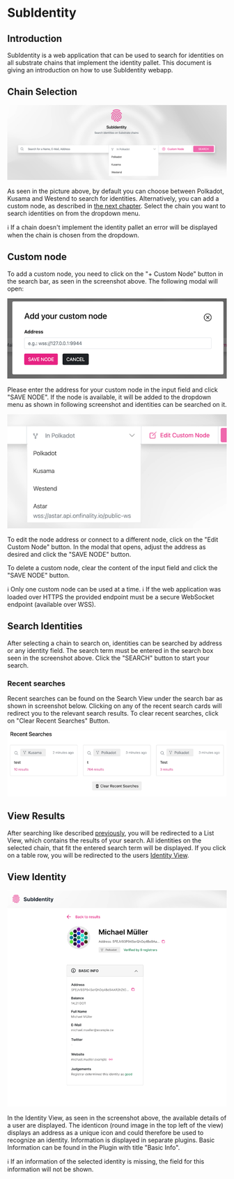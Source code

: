 
# SubIdentity
## Introduction
SubIdentity is a web application that can be used to search for identities on all substrate chains that implement the identity pallet. This document is giving an introduction on how to use SubIdentity webapp.

## Chain Selection
![Search Bar](./assets/searchBar.png)

As seen in the picture above, by default you can choose between Polkadot, Kusama and Westend to search for identities. Alternatively, you can add a custom node, as described in [the next chapter](#customNode). Select the chain you want to search identities on from the dropdown menu.

ℹ️ If a chain doesn't implement the identity pallet an error will be displayed when the chain is chosen from the dropdown.

## <a id="customNode"></a> Custom node

To add a custom node, you need to click on the "+ Custom Node" button in the search bar, as seen in the screenshot above. The following modal will open:

![add custom node](./assets/addCustomNode.png)

Please enter the address for your custom node in the input field and click "SAVE NODE". If the node is available, it will be added to the dropdown menu as shown in following screenshot and identities can be searched on it.

![custom node](./assets/customNode.png)

To edit the node address or connect to a different node, click on the "Edit Custom Node" button. In the modal that opens, adjust the address as desired and click the "SAVE NODE" button.

To delete a custom node, clear the content of the input field and click the "SAVE NODE" button.

ℹ️ Only one custom node can be used at a time.
ℹ️ If the web application was loaded over HTTPS the provided endpoint must be a secure WebSocket endpoint (available over WSS).

## <a id="searchIdentities"></a> Search Identities

After selecting a chain to search on, identities can be searched by address or any identity field. The search term must be entered in the search box seen in the screenshot above. Click the "SEARCH" button to start your search.

### Recent searches

Recent searches can be found on the Search View under the search bar as shown in screenshot below. Clicking on any of the recent search cards will redirect you to the relevant search results. To clear recent searches, click on "Clear Recent Searches" Button.

![Recent searches](./assets/recentSearches.png)

## View Results

After searching like described [previously](#searchIdentities), you will be redirected to a List View, which contains the results of your search. All identities on the selected chain, that fit the entered search term will be displayed.
If you click on a table row, you will be redirected to the users [Identity View](#identityView).

## <a id="identityView"></a> View Identity
![Identity View](./assets/identityView.png)

In the Identity View, as seen in the screenshot above, the available details of a user are displayed. The identicon (round image in the top left of the view) displays an address as a unique icon and could therefore be used to recognize an identity. Information is displayed in separate plugins. Basic Information can be found in the Plugin with title "Basic Info".

ℹ️ If an information of the selected identity is missing, the field for this information will not be shown.
